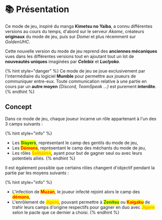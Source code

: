 # 📚 Présentation

Ce mode de jeu, inspiré du manga **Kimetsu no Yaiba**, a connu différentes versions au cours du temps, d'abord sur le serveur _Akame_, créateurs **originaux** du mode de jeu, puis sur _Domei_ et plus récemment sur _GoldenUHC_.

Cette nouvelle version du mode de jeu reprend des **anciennes mécaniques** vues dans les différentes versions tout en ajoutant tout un lot de **nouveautés uniques** imaginées par _**Celebix**_ et _**Luclyoko**_.

{% hint style="danger" %}
Ce mode de jeu se joue exclusivement par l'intermédiaire du logiciel **Mumble** pour permettre aux joueurs de communiquer entre-eux. Toute communication relative à une partie en cours par un **autre moyen** _(Discord, TeamSpeak ...)_ est purement **interdite**.
{% endhint %}

## Concept

Dans ce mode de jeu, chaque joueur incarne un rôle appartenant à l'un des 3 camps suivants :

{% hint style="info" %}
* Les <mark style="color:green;">**Slayers**</mark>, représentant le camp des gentils du mode de jeu,
* Les <mark style="color:red;">**Démons**</mark>, représentant le camp des méchants du mode de jeu,
* Les rôles <mark style="color:orange;">**Solitaires**</mark>, ayant pour but de gagner seul ou avec leurs potentiels alliés.
{% endhint %}

Il est également possible que certains rôles changent d'objectif pendant la partie par les moyens suivants :

{% hint style="info" %}
* L'infection de <mark style="color:red;">**Muzan**</mark>, le joueur infecté rejoint alors le camp des <mark style="color:red;">**démons**</mark>,
* L'enrôlement de <mark style="color:orange;">**Jigoro**</mark>, pouvant permettre à <mark style="color:green;">**Zenitsu**</mark> ou <mark style="color:red;">**Kaigaku**</mark> de trahir leurs camps d'origine respectifs pour gagner en duo avec <mark style="color:orange;">**Jigoro**</mark> selon le pacte que ce dernier a choisi.
{% endhint %}
